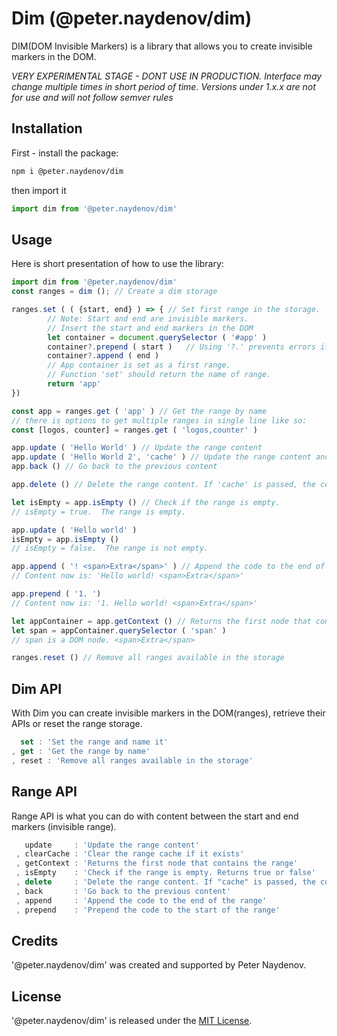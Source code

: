 # Dim (@peter.naydenov/dim)

DIM(DOM Invisible Markers) is a library that allows you to create invisible markers in the DOM.

*VERY EXPERIMENTAL STAGE - DONT USE IN PRODUCTION. Interface may change multiple times in short period of time. Versions under 1.x.x are not for use and will not follow semver rules*


## Installation

First - install the package:
```bash
npm i @peter.naydenov/dim
```
then import it
```js
import dim from '@peter.naydenov/dim'
```

## Usage
Here is short presentation of how to use the library:

```js
import dim from '@peter.naydenov/dim'
const ranges = dim (); // Create a dim storage

ranges.set ( ( {start, end} ) => { // Set first range in the storage. 
        // Note: Start and end are invisible markers.
        // Insert the start and end markers in the DOM
        let container = document.querySelector ( '#app' )
        container?.prepend ( start )   // Using '?.' prevents errors if the container is not found
        container?.append ( end )
        // App container is set as a first range.
        // Function 'set' should return the name of range. 
        return 'app'
})

const app = ranges.get ( 'app' ) // Get the range by name
// there is options to get multiple ranges in single line like so:
const [logos, counter] = ranges.get ( 'logos,counter' )

app.update ( 'Hello World' ) // Update the range content
app.update ( 'Hello World 2', 'cache' ) // Update the range content and cache the previous content
app.back () // Go back to the previous content

app.delete () // Delete the range content. If 'cache' is passed, the content will be cached before deleting it

let isEmpty = app.isEmpty () // Check if the range is empty.
// isEmpty = true.  The range is empty.

app.update ( 'Hello world' )
isEmpty = app.isEmpty ()
// isEmpty = false.  The range is not empty.

app.append ( '! <span>Extra</span>' ) // Append the code to the end of the range
// Content now is: 'Hello world! <span>Extra</span>'

app.prepend ( '1. ')
// Content now is: '1. Hello world! <span>Extra</span>'

let appContainer = app.getContext () // Returns the first node that contains the range
let span = appContainer.querySelector ( 'span' )
// span is a DOM node. <span>Extra</span>

ranges.reset () // Remove all ranges available in the storage
```


## Dim API
With Dim you can create invisible markers in the DOM(ranges), retrieve their APIs or reset the range storage.

```js
  set : 'Set the range and name it'
, get : 'Get the range by name'
, reset : 'Remove all ranges available in the storage'
```



## Range API
Range API is what you can do with content between the start and end markers (invisible range).
```js
   update     : 'Update the range content'
 , clearCache : 'Clear the range cache if it exists'
 , getContext : 'Returns the first node that contains the range'
 , isEmpty    : 'Check if the range is empty. Returns true or false'
 , delete     : 'Delete the range content. If "cache" is passed, the content will be cached before deleting it'
 , back       : 'Go back to the previous content'
 , append     : 'Append the code to the end of the range'
 , prepend    : 'Prepend the code to the start of the range'
```



## Credits
'@peter.naydenov/dim' was created and supported by Peter Naydenov.



## License
'@peter.naydenov/dim' is released under the [MIT License](http://opensource.org/licenses/MIT).


